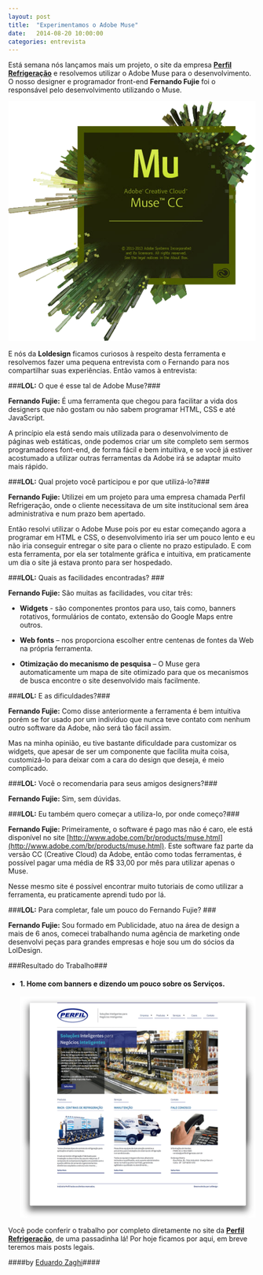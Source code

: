 ```yaml
---
layout: post
title:  "Experimentamos o Adobe Muse"
date:   2014-08-20 10:00:00
categories: entrevista
---
```


Está semana nós lançamos mais um projeto, o site da empresa __[Perfil Refrigeração](http://www.perfilrefrigeracao.com)__ e resolvemos utilizar o Adobe Muse para o desenvolvimento. O nosso designer e programador front-end __Fernando Fujie__ foi o responsável pelo desenvolvimento utilizando o Muse.

<section class='center'>
  <img src="/assets/images/adobe muse.png" alt="Adobe Muse">
</section>

E nós da __Loldesign__ ficamos curiosos à respeito desta ferramenta e resolvemos fazer uma pequena entrevista com o Fernando para nos compartilhar suas experiências. Então vamos à entrevista:

###__LOL:__ O que é esse tal de Adobe Muse?###

__Fernando Fujie:__ É uma ferramenta que chegou para facilitar a vida dos designers que não gostam ou não sabem programar HTML, CSS e até JavaScript.

A princípio ela está sendo mais utilizada para o desenvolvimento de páginas web estáticas, onde podemos criar um site completo sem sermos programadores font-end, de forma fácil e bem intuitiva, e se você já estiver acostumado a utilizar outras ferramentas da Adobe irá se adaptar muito mais rápido.

###__LOL:__ Qual projeto você participou e por que utilizá-lo?###

__Fernando Fujie:__ Utilizei em um projeto para uma empresa chamada Perfil Refrigeração, onde o cliente necessitava de um site institucional sem área administrativa e num prazo bem apertado.

Então resolvi utilizar o Adobe Muse pois por eu estar começando agora a programar em HTML e CSS, o desenvolvimento iria ser um pouco lento e eu não iria conseguir entregar o site para o cliente no prazo estipulado. E com esta ferramenta, por ela ser totalmente gráfica e intuitiva, em praticamente um dia o site já estava pronto para ser hospedado.

###__LOL:__ Quais as facilidades encontradas? ###

__Fernando Fujie:__ São muitas as facilidades, vou citar três:

* __Widgets__ - são componentes prontos para uso, tais como, banners rotativos, formulários de contato, extensão do Google Maps entre outros.

* __Web fonts__ – nos proporciona escolher entre centenas de fontes da Web na própria ferramenta. 

* __Otimização do mecanismo de pesquisa__ –  O Muse gera automaticamente um mapa de site otimizado para que os mecanismos de busca encontre o site desenvolvido mais facilmente.

###__LOL:__ E as dificuldades?###

__Fernando Fujie:__ Como disse anteriormente a ferramenta é bem intuitiva porém se for usado por um indivíduo que nunca teve contato com nenhum outro software da Adobe, não será tão fácil assim.

Mas na minha opinião, eu tive bastante dificuldade para customizar os widgets, que apesar de ser um componente que facilita muita coisa, customizá-lo para deixar com a cara do design que deseja, é meio complicado.

###__LOL:__ Você o recomendaria para seus amigos designers?###

__Fernando Fujie:__ Sim, sem dúvidas.

###__LOL:__ Eu também quero começar a utiliza-lo, por onde começo?###

__Fernando Fujie:__ Primeiramente, o software é pago mas não é caro, ele está disponível no site [http://www.adobe.com/br/products/muse.html](http://www.adobe.com/br/products/muse.html). Este software faz parte da versão CC (Creative Cloud) da Adobe, então como todas ferramentas, é possível pagar uma média de R$ 33,00 por mês para utilizar apenas o Muse.

Nesse mesmo site é possível encontrar muito tutoriais de como utilizar a ferramenta, eu praticamente aprendi tudo por lá.

###__LOL:__ Para completar, fale um pouco do Fernando Fujie? ###

__Fernando Fujie:__ Sou formado em Publicidade, atuo na área de design a mais de 6 anos, comecei trabalhando numa agência de marketing onde desenvolvi peças para grandes empresas e hoje sou um do sócios da LolDesign.

###Resultado do Trabalho###
<section class='gallery'>
  <ul>
    <li class='gallery-thumb'>
      <h4>1. Home com banners e dizendo um pouco sobre os Serviços. </h4>
      <a href="/assets/images/perfil_website.png" rel="interview" title="1. Home com banners e dizendo um pouco sobre os Serviços."> <img src="/assets/images/perfil_website.png" alt=""></a>
    </li>
  </ul>
</section>

Você pode conferir o trabalho por completo diretamente no site da __[Perfil Refrigeração](http://www.perfilrefrigeracao.com)__, de uma passadinha lá! Por hoje ficamos por aqui, em breve teremos mais posts legais.

####by [Eduardo Zaghi](http://twitter.com/eduzera)####